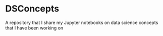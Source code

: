 # DSConcepts
A repository that I share my Jupyter notebooks on data science concepts that I have been working on
